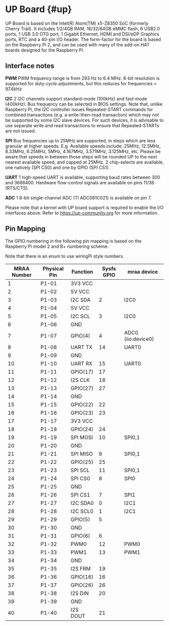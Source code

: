 UP Board   {#up}
============

UP Board is based on the Intel(R) Atom(TM) x5-Z8350 SoC (formerly Cherry Trail).
It includes 1/2/4GB RAM, 16/32/64GB eMMC flash, 6 USB2.0 ports, 1 USB 3.0 OTG
port, 1 Gigabit Ethernet, HDMI and DSI/eDP Graphics ports, RTC and a 40-pin I/O
header. The form-factor for the board is based on the Raspberry Pi 2, and can be
used with many of the add-on HAT boards designed for the Raspberry Pi.

Interface notes
---------------

**PWM** PWM frequency range is from 293 Hz to 6.4 MHz.  8-bit resolution is
supported for duty-cycle adjustments, but this reduces for frequencies > 97.6kHz

**I2C** 2 I2C channels support standard-mode (100kHz) and fast-mode (400kHz).
Bus frequency can be selected in BIOS settings.  Note that, unlike Raspberry Pi,
the I2C controller issues Repeated-START commands for combined transactions
(e.g. a write-then-read transaction) which may not be supported by some I2C
slave devices.  For such devices, it is advisable to use separate write and
read transactions to ensure that Repeated-STARTs are not issued.

**SPI** Bus frequencies up to 25MHz are supported, in steps which are less
granular at higher speeds.  E.g. Available speeds include:
 25MHz, 12.5MHz, 8.33MHz, 6.25MHz, 5MHz, 4.167MHz, 3.571MHz, 3.125MHz, etc.
Please be aware that speeds in between those steps will be rounded UP to the
next nearest available speed, and capped at 25MHz.
2 chip-selects are available, one natively (SPI CS0) and one by GPIO (SPI CS1).

**UART** 1 high-speed UART is available, supporting baud rates between 300 and
3686400.  Hardware flow-control signals are available on pins 11/36 (RTS/CTS).

**ADC** 1 8-bit single-channel ADC (TI ADC081C021) is available on pin 7.

Please note that a kernel with UP board support is required to enable the I/O
interfaces above.  Refer to https://up-community.org for more information.

Pin Mapping
-----------

The GPIO numbering in the following pin mapping is based on the Raspberry Pi
model 2 and B+ numbering scheme.

Note that there is an enum to use wiringPi style numbers.

| MRAA Number | Physical Pin | Function    | Sysfs GPIO | mraa device          |
|-------------|--------------|-------------|------------|----------------------|
| 1           | P1-01        | 3V3 VCC     |            |                      |
| 2           | P1-02        | 5V VCC      |            |                      |
| 3           | P1-03        | I2C SDA     |  2         | I2C0                 |
| 4           | P1-04        | 5V VCC      |            |                      |
| 5           | P1-05        | I2C SCL     |  3         | I2C0                 |
| 6           | P1-06        | GND         |            |                      |
| 7           | P1-07        | GPIO(4)     |  4         | ADC0 (iio:device0)   |
| 8           | P1-08        | UART TX     | 14         | UART0                |
| 9           | P1-09        | GND         |            |                      |
| 10          | P1-10        | UART RX     | 15         | UART0                |
| 11          | P1-11        | GPIO(17)    | 17         |                      |
| 12          | P1-12        | I2S CLK     | 18         |                      |
| 13          | P1-13        | GPIO(27)    | 27         |                      |
| 14          | P1-14        | GND         |            |                      |
| 15          | P1-15        | GPIO(22)    | 22         |                      |
| 16          | P1-16        | GPIO(23)    | 23         |                      |
| 17          | P1-17        | 3V3 VCC     |            |                      |
| 18          | P1-18        | GPIO(24)    | 24         |                      |
| 19          | P1-19        | SPI MOSI    | 10         | SPI0,1               |
| 20          | P1-20        | GND         |            |                      |
| 21          | P1-21        | SPI MISO    | 9          | SPI0,1               |
| 22          | P1-22        | GPIO(25)    | 25         |                      |
| 23          | P1-23        | SPI SCL     | 11         | SPI0,1               |
| 24          | P1-24        | SPI CS0     | 8          | SPI0                 |
| 25          | P1-25        | GND         |            |                      |
| 26          | P1-26        | SPI CS1     | 7          | SPI1                 |
| 27          | P1-27        | I2C SDA0    | 0          | I2C1                 |
| 28          | P1-28        | I2C SCL0    | 1          | I2C1                 |
| 29          | P1-29        | GPIO(5)     | 5          |                      |
| 30          | P1-30        | GND         |            |                      |
| 31          | P1-31        | GPIO(6)     | 6          |                      |
| 32          | P1-32        | PWM0        | 12         | PWM0                 |
| 33          | P1-33        | PWM1        | 13         | PWM1                 |
| 34          | P1-34        | GND         |            |                      |
| 35          | P1-35        | I2S FRM     | 19         |                      |
| 36          | P1-36        | GPIO(16)    | 16         |                      |
| 37          | P1-37        | GPIO(26)    | 26         |                      |
| 38          | P1-38        | I2S DIN     | 20         |                      |
| 39          | P1-39        | GND         |            |                      |
| 40          | P1-40        | I2S DOUT    | 21         |                      |
